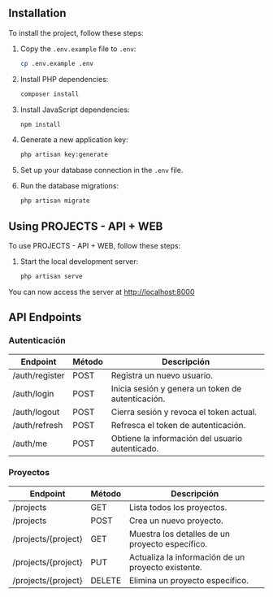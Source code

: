 ## Installation

To install the project, follow these steps:

1. Copy the `.env.example` file to `.env`:
    ```bash
    cp .env.example .env
    ```

2. Install PHP dependencies:
    ```bash
    composer install
    ```

3. Install JavaScript dependencies:
    ```bash
    npm install
    ```

4. Generate a new application key:
    ```bash
    php artisan key:generate
    ```

5. Set up your database connection in the `.env` file.

6. Run the database migrations:
    ```bash
    php artisan migrate
    ```

## Using PROJECTS - API + WEB

To use PROJECTS - API + WEB, follow these steps:

1. Start the local development server:
    ```bash
    php artisan serve
    ```

You can now access the server at [http://localhost:8000](http://localhost:8000)


## API Endpoints

### Autenticación
| Endpoint            | Método | Descripción                                        |
|---------------------|--------|----------------------------------------------------|
| /auth/register      | POST   | Registra un nuevo usuario.                         |
| /auth/login         | POST   | Inicia sesión y genera un token de autenticación.  |
| /auth/logout        | POST   | Cierra sesión y revoca el token actual.            |
| /auth/refresh       | POST   | Refresca el token de autenticación.                |
| /auth/me            | POST   | Obtiene la información del usuario autenticado.    |

### Proyectos
| Endpoint            | Método | Descripción                                        |
|---------------------|--------|----------------------------------------------------|
| /projects           | GET    | Lista todos los proyectos.                         |
| /projects           | POST   | Crea un nuevo proyecto.                            |
| /projects/{project} | GET    | Muestra los detalles de un proyecto específico.    |
| /projects/{project} | PUT    | Actualiza la información de un proyecto existente. |
| /projects/{project} | DELETE | Elimina un proyecto específico.                    |


